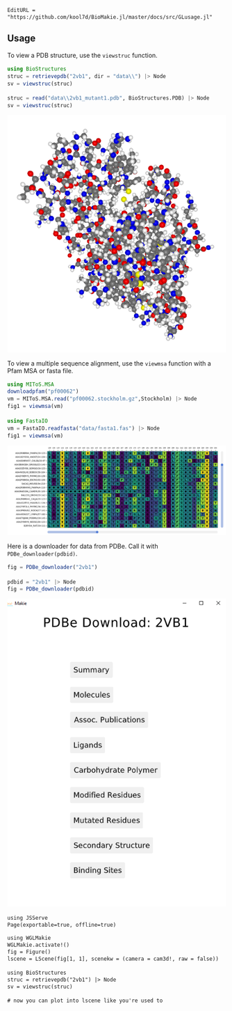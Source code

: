 ```@meta
EditURL = "https://github.com/kool7d/BioMakie.jl/master/docs/src/GLusage.jl"
```

## Usage

To view a PDB structure, use the `viewstruc` function.
```julia
using BioStructures
struc = retrievepdb("2vb1", dir = "data\\") |> Node
sv = viewstruc(struc)

struc = read("data\\2vb1_mutant1.pdb", BioStructures.PDB) |> Node
sv = viewstruc(struc)
```
![Image of struc](./assets/2vb1.png)


To view a multiple sequence alignment, use the `viewmsa` function with a Pfam MSA or fasta file.
```julia
using MIToS.MSA
downloadpfam("pf00062")
vm = MIToS.MSA.read("pf00062.stockholm.gz",Stockholm) |> Node
fig1 = viewmsa(vm)

using FastaIO
vm = FastaIO.readfasta("data/fasta1.fas") |> Node
fig1 = viewmsa(vm)
```
![Image of msa](./assets/pf00062.png)


Here is a downloader for data from PDBe. Call it with `PDBe_downloader(pdbid)`.
```julia
fig = PDBe_downloader("2vb1")

pdbid = "2vb1" |> Node
fig = PDBe_downloader(pdbid)
```
![Image of downloader](./assets/dler.png)


```@example 1
using JSServe
Page(exportable=true, offline=true)
```
```@example 1
using WGLMakie
WGLMakie.activate!()
fig = Figure()
lscene = LScene(fig[1, 1], scenekw = (camera = cam3d!, raw = false))

using BioStructures
struc = retrievepdb("2vb1") |> Node
sv = viewstruc(struc)

# now you can plot into lscene like you're used to

```
